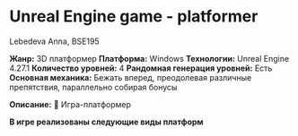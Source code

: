 # Unreal Engine game - platformer
Lebedeva Anna, BSE195

**Жанр:** 3D платформер 
**Платформа:** Windows
**Технологии:** Unreal Engine 4.27.1
**Количество уровней:** 4
**Рандомная генерация уровней:** Есть
**Основная механика:** Бежать вперед, преодолевая различные препятствия, параллельно собирая бонусы

**Описание:**
:runner: Игра-платформер


**В игре реализованы следующие виды платформ**
